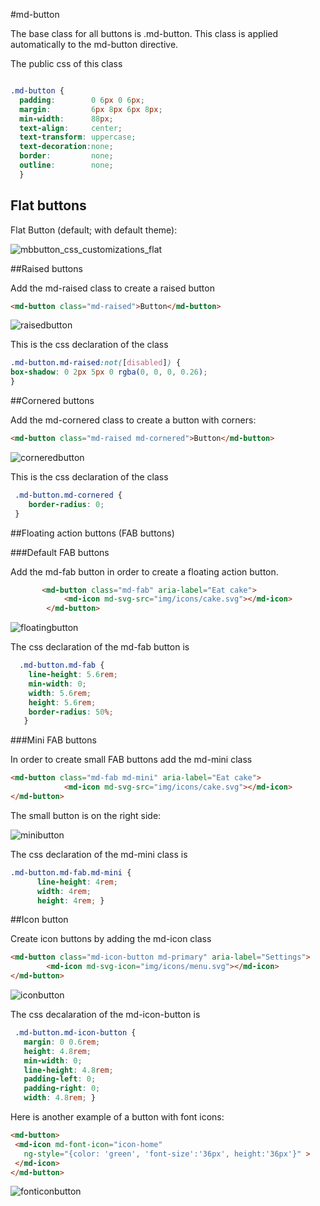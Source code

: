 #md-button


The base class for all buttons is .md-button. This class is applied automatically to the md-button directive.

The public css of this class
```css

.md-button {      
  padding:        0 6px 0 6px;
  margin:         6px 8px 6px 8px;
  min-width:      88px;
  text-align:     center;
  text-transform: uppercase;
  text-decoration:none;
  border:         none;
  outline:        none;
  }
```

## Flat buttons

Flat Button (default; with default theme):


![mbbutton_css_customizations_flat](https://cloud.githubusercontent.com/assets/210413/7937957/79bd50e4-0908-11e5-8119-32053ccbad23.png)




##Raised buttons

Add the md-raised class to create a raised button

```html
<md-button class="md-raised">Button</md-button>
```

![raisedbutton](https://cloud.githubusercontent.com/assets/1292882/7254163/fe898728-e849-11e4-943b-a9cd88ec9573.PNG)

This is the css declaration of the class

```css
.md-button.md-raised:not([disabled]) {
box-shadow: 0 2px 5px 0 rgba(0, 0, 0, 0.26);
}
```

##Cornered buttons

Add the md-cornered class to create a button with corners:

```html
<md-button class="md-raised md-cornered">Button</md-button>
```


![corneredbutton](https://cloud.githubusercontent.com/assets/1292882/7254379/682592ac-e84b-11e4-8d33-78314cea8bda.PNG)

This is the css declaration of the class

```css
 .md-button.md-cornered {
    border-radius: 0; 
 }
```

##Floating action buttons (FAB buttons)

###Default FAB buttons

Add the md-fab button in order to create a floating action button.
```html
       <md-button class="md-fab" aria-label="Eat cake">
            <md-icon md-svg-src="img/icons/cake.svg"></md-icon>
        </md-button>
```

![floatingbutton](https://cloud.githubusercontent.com/assets/1292882/7254736/8fec7ee8-e84d-11e4-9cf9-58ea9221c3c2.PNG)

The css declaration of the md-fab button is

```css
  .md-button.md-fab {
    line-height: 5.6rem;
    min-width: 0;
    width: 5.6rem;
    height: 5.6rem;
    border-radius: 50%;
   }
```

###Mini FAB buttons

In order to create small FAB buttons add the md-mini class

```html
<md-button class="md-fab md-mini" aria-label="Eat cake">
            <md-icon md-svg-src="img/icons/cake.svg"></md-icon>
</md-button>
```
The small button is on the right side:

![minibutton](https://cloud.githubusercontent.com/assets/1292882/7273617/1fcca280-e8fe-11e4-9588-231a9e860be1.PNG)

The css declaration of the md-mini class is
```css
.md-button.md-fab.md-mini {
      line-height: 4rem;
      width: 4rem;
      height: 4rem; }
```

##Icon button

Create icon buttons by adding the md-icon class

```html
<md-button class="md-icon-button md-primary" aria-label="Settings">
        <md-icon md-svg-icon="img/icons/menu.svg"></md-icon>
</md-button>
```

![iconbutton](https://cloud.githubusercontent.com/assets/1292882/7273908/d701bd8a-e900-11e4-84c7-44c580c7372d.PNG)

The css decalaration of the md-icon-button is 
 ```css
  .md-button.md-icon-button {
    margin: 0 0.6rem;
    height: 4.8rem;
    min-width: 0;
    line-height: 4.8rem;
    padding-left: 0;
    padding-right: 0;
    width: 4.8rem; }
```


Here is another example of a button with font icons:

```html
<md-button>
 <md-icon md-font-icon="icon-home" 
   ng-style="{color: 'green', 'font-size':'36px', height:'36px'}" >
 </md-icon>
</md-button>
```


![fonticonbutton](https://cloud.githubusercontent.com/assets/1292882/7670414/f57721ba-fcab-11e4-9a22-67970063797c.PNG)
